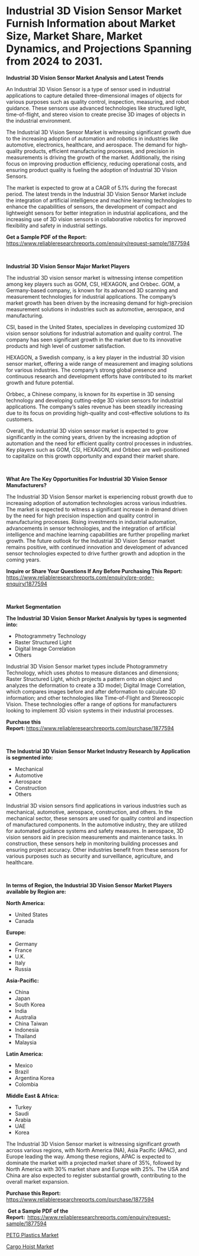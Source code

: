 <p><h1>Industrial 3D Vision Sensor Market Furnish Information about Market Size, Market Share, Market Dynamics, and Projections Spanning from 2024 to 2031.</h1></p><p><strong>Industrial 3D Vision Sensor Market Analysis and Latest Trends</strong></p>
<p><p>An Industrial 3D Vision Sensor is a type of sensor used in industrial applications to capture detailed three-dimensional images of objects for various purposes such as quality control, inspection, measuring, and robot guidance. These sensors use advanced technologies like structured light, time-of-flight, and stereo vision to create precise 3D images of objects in the industrial environment.</p><p>The Industrial 3D Vision Sensor Market is witnessing significant growth due to the increasing adoption of automation and robotics in industries like automotive, electronics, healthcare, and aerospace. The demand for high-quality products, efficient manufacturing processes, and precision in measurements is driving the growth of the market. Additionally, the rising focus on improving production efficiency, reducing operational costs, and ensuring product quality is fueling the adoption of Industrial 3D Vision Sensors.</p><p>The market is expected to grow at a CAGR of 5.1% during the forecast period. The latest trends in the Industrial 3D Vision Sensor Market include the integration of artificial intelligence and machine learning technologies to enhance the capabilities of sensors, the development of compact and lightweight sensors for better integration in industrial applications, and the increasing use of 3D vision sensors in collaborative robotics for improved flexibility and safety in industrial settings.</p></p>
<p><strong>Get a Sample PDF of the Report:&nbsp;</strong> <a href="https://www.reliableresearchreports.com/enquiry/request-sample/1877594">https://www.reliableresearchreports.com/enquiry/request-sample/1877594</a></p>
<p>&nbsp;</p>
<p><strong>Industrial 3D Vision Sensor Major Market Players</strong></p>
<p><p>The industrial 3D vision sensor market is witnessing intense competition among key players such as GOM, CSI, HEXAGON, and Orbbec. GOM, a Germany-based company, is known for its advanced 3D scanning and measurement technologies for industrial applications. The company’s market growth has been driven by the increasing demand for high-precision measurement solutions in industries such as automotive, aerospace, and manufacturing.</p><p>CSI, based in the United States, specializes in developing customized 3D vision sensor solutions for industrial automation and quality control. The company has seen significant growth in the market due to its innovative products and high level of customer satisfaction.</p><p>HEXAGON, a Swedish company, is a key player in the industrial 3D vision sensor market, offering a wide range of measurement and imaging solutions for various industries. The company’s strong global presence and continuous research and development efforts have contributed to its market growth and future potential.</p><p>Orbbec, a Chinese company, is known for its expertise in 3D sensing technology and developing cutting-edge 3D vision sensors for industrial applications. The company’s sales revenue has been steadily increasing due to its focus on providing high-quality and cost-effective solutions to its customers.</p><p>Overall, the industrial 3D vision sensor market is expected to grow significantly in the coming years, driven by the increasing adoption of automation and the need for efficient quality control processes in industries. Key players such as GOM, CSI, HEXAGON, and Orbbec are well-positioned to capitalize on this growth opportunity and expand their market share.</p></p>
<p>&nbsp;</p>
<p><strong>What Are The Key Opportunities For Industrial 3D Vision Sensor Manufacturers?</strong></p>
<p><p>The Industrial 3D Vision Sensor market is experiencing robust growth due to increasing adoption of automation technologies across various industries. The market is expected to witness a significant increase in demand driven by the need for high precision inspection and quality control in manufacturing processes. Rising investments in industrial automation, advancements in sensor technologies, and the integration of artificial intelligence and machine learning capabilities are further propelling market growth. The future outlook for the Industrial 3D Vision Sensor market remains positive, with continued innovation and development of advanced sensor technologies expected to drive further growth and adoption in the coming years.</p></p>
<p><strong>Inquire or Share Your Questions If Any Before Purchasing This Report:</strong> <a href="https://www.reliableresearchreports.com/enquiry/pre-order-enquiry/1877594">https://www.reliableresearchreports.com/enquiry/pre-order-enquiry/1877594</a></p>
<p>&nbsp;</p>
<p><strong>Market Segmentation</strong></p>
<p><strong>The Industrial 3D Vision Sensor Market Analysis by types is segmented into:</strong></p>
<p><ul><li>Photogrammetry Technology</li><li>Raster Structured Light</li><li>Digital Image Correlation</li><li>Others</li></ul></p>
<p><p>Industrial 3D Vision Sensor market types include Photogrammetry Technology, which uses photos to measure distances and dimensions; Raster Structured Light, which projects a pattern onto an object and analyzes the deformation to create a 3D model; Digital Image Correlation, which compares images before and after deformation to calculate 3D information; and other technologies like Time-of-Flight and Stereoscopic Vision. These technologies offer a range of options for manufacturers looking to implement 3D vision systems in their industrial processes.</p></p>
<p><strong>Purchase this Report:&nbsp;</strong><a href="https://www.reliableresearchreports.com/purchase/1877594">https://www.reliableresearchreports.com/purchase/1877594</a></p>
<p>&nbsp;</p>
<p><strong>The Industrial 3D Vision Sensor Market Industry Research by Application is segmented into:</strong></p>
<p><ul><li>Mechanical</li><li>Automotive</li><li>Aerospace</li><li>Construction</li><li>Others</li></ul></p>
<p><p>Industrial 3D vision sensors find applications in various industries such as mechanical, automotive, aerospace, construction, and others. In the mechanical sector, these sensors are used for quality control and inspection of manufactured components. In the automotive industry, they are utilized for automated guidance systems and safety measures. In aerospace, 3D vision sensors aid in precision measurements and maintenance tasks. In construction, these sensors help in monitoring building processes and ensuring project accuracy. Other industries benefit from these sensors for various purposes such as security and surveillance, agriculture, and healthcare.</p></p>
<p>&nbsp;</p>
<p><strong>In terms of Region, the Industrial 3D Vision Sensor Market Players available by Region are:</strong></p>
<p>
    <p> <strong> North America: </strong>
        <ul>
            <li>United States</li>
            <li>Canada</li>
        </ul>
        </p> 
    <p> <strong> Europe: </strong>
        <ul>
            <li>Germany</li>
            <li>France</li>
            <li>U.K.</li>
            <li>Italy</li>
            <li>Russia</li>
        </ul>
        </p> 
    <p> <strong> Asia-Pacific: </strong>
        <ul>
            <li>China</li>
            <li>Japan</li>
            <li>South Korea</li>
            <li>India</li>
            <li>Australia</li>
            <li>China Taiwan</li>
            <li>Indonesia</li>
            <li>Thailand</li>
            <li>Malaysia</li>
        </ul>
        </p> 
    <p> <strong> Latin America: </strong>
        <ul>
            <li>Mexico</li>
            <li>Brazil</li>
            <li>Argentina Korea</li>
            <li>Colombia</li>
        </ul>
        </p> 
    <p> <strong> Middle East & Africa: </strong>
        <ul>
            <li>Turkey</li>
            <li>Saudi</li>
            <li>Arabia</li>
            <li>UAE</li>
            <li>Korea</li>
        </ul>
    </p>
    </p>
<p><p>The Industrial 3D Vision Sensor market is witnessing significant growth across various regions, with North America (NA), Asia Pacific (APAC), and Europe leading the way. Among these regions, APAC is expected to dominate the market with a projected market share of 35%, followed by North America with 30% market share and Europe with 25%. The USA and China are also expected to register substantial growth, contributing to the overall market expansion.</p></p>
<p><strong>Purchase this Report: </strong><a href="https://www.reliableresearchreports.com/purchase/1877594">https://www.reliableresearchreports.com/purchase/1877594</a></p>
<p>&nbsp;<strong>Get a Sample PDF of the Report:&nbsp;&nbsp;</strong><a href="https://www.reliableresearchreports.com/enquiry/request-sample/1877594">https://www.reliableresearchreports.com/enquiry/request-sample/1877594</a></p>
<p><strong></strong></p>
<p><p><a href="https://boundless-drawbridge-702.notion.site/PETG-Plastics-Market-Size-and-Examines-its-Market-Scope-with-a-Primary-Focus-on-Growth-Opportuniti-31082ddb749a4b3da9c4b14c9f6c235a">PETG Plastics Market</a></p><p><a href="https://view.publitas.com/reportprime-1/cargo-hoist-market-provides-detailed-segmentation-of-this-market-based-on-type-application-and-region-and-forecast-for-the-period-from-2024-2031/">Cargo Hoist Market</a></p></p>